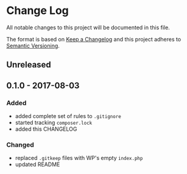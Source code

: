 # Change Log

All notable changes to this project will be documented in this file.

The format is based on [Keep a Changelog](http://keepachangelog.com/) 
and this project adheres to [Semantic Versioning](http://semver.org/).

## Unreleased

## 0.1.0 - 2017-08-03

### Added

- added complete set of rules to `.gitignore`
- started tracking `composer.lock`
- added this CHANGELOG

### Changed

- replaced `.gitkeep` files with WP's empty `index.php`
- updated README
